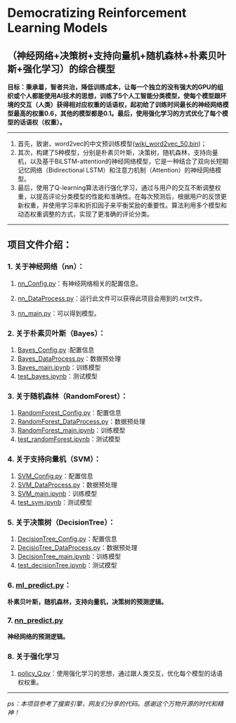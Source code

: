 # Democratizing Reinforcement Learning Models
## （神经网络+决策树+支持向量机+随机森林+朴素贝叶斯+强化学习）的综合模型
**目标：秉承着，智者共治，降低训练成本，让每一个独立的没有强大的GPU的组织或个人都能使用AI技术的思想，训练了5个人工智能分类模型，使每个模型跟环境的交互（人类）获得相对应权重的话语权，起初给了训练时间最长的神经网络模型最高的权重0.6，其他的模型都是0.1。最后，使用强化学习的方式优化了每个模型的话语权（权重）。**
***
1. 首先，致谢，word2vec的中文预训练模型([wiki_word2vec_50.bin](word2vec_data%2Fwiki_word2vec_50.bin))；
2. 其次，构建了5种模型，分别是朴素贝叶斯，决策树，随机森林，支持向量机，以及基于BiLSTM-attention的神经网络模型，它是一种结合了双向长短期记忆网络（Bidirectional LSTM）和注意力机制（Attention）的神经网络模型。
3. 最后，使用了Q-learning算法进行强化学习，通过与用户的交互不断调整权重，以提高评论分类模型的性能和准确性。在每次预测后，根据用户的反馈更新权重，并使用学习率和折扣因子来平衡奖励的重要性。算法利用多个模型和动态权重调整的方式，实现了更准确的评论分类。
***
## 项目文件介绍：
### 1. 关于神经网络（nn）：
1. [nn_Config.py](nn%2Fnn_Config.py)：有神经网络相关的配置信息。

2. [nn_DataProcess.py](nn%2Fnn_DataProcess.py)：运行此文件可以获得此项目会用到的.txt文件。

3. [nn_main.py](nn%2Fnn_main.py)：可以得到模型。

### 2. 关于朴素贝叶斯（Bayes）：
1. [Bayes_Config.py](Bayes%2FBayes_Config.py)   :配置信息
2. [Bayes_DataProcess.py](Bayes%2FBayes_DataProcess.py)：数据预处理
3. [Bayes_main.ipynb](Bayes%2FBayes_main.ipynb)：训练模型
4. [test_bayes.ipynb](Bayes%2Ftest_bayes.ipynb)：测试模型

### 3. 关于随机森林（RandomForest）：
1. [RandomForest_Config.py](RandomForest%2FRandomForest_Config.py)：配置信息
2. [RandomForest_DataProcess.py](RandomForest%2FRandomForest_DataProcess.py)：数据预处理
3. [RandomForest_main.ipynb](RandomForest%2FRandomForest_main.ipynb)：训练模型
4. [test_randomForest.ipynb](RandomForest%2Ftest_randomForest.ipynb)：测试模型

### 4. 关于支持向量机（SVM）：
1. [SVM_Config.py](SVM%2FSVM_Config.py)：配置信息
2. [SVM_DataProcess.py](SVM%2FSVM_DataProcess.py)：数据预处理
3. [SVM_main.ipynb](SVM%2FSVM_main.ipynb)：训练模型
4. [test_svm.ipynb](SVM%2Ftest_svm.ipynb)：测试模型

### 5. 关于决策树（DecisionTree）：
1. [DecisionTree_Config.py](DecisionTree%2FDecisionTree_Config.py)：配置信息
2. [DecisioTree_DataProcess.py](DecisionTree%2FDecisioTree_DataProcess.py)：数据预处理
3. [DecisionTree_main.ipynb](DecisionTree%2FDecisionTree_main.ipynb)：训练模型
4. [test_decisionTree.ipynb](DecisionTree%2Ftest_decisionTree.ipynb)：测试模型

### 6. [ml_predict.py](ml_predict.py)：
**朴素贝叶斯，随机森林，支持向量机，决策树的预测逻辑。**

### 7. [nn_predict.py](nn%2Fnn_predict.py)
**神经网络的预测逻辑。**

### 8. 关于强化学习
1. [policy_Q.py](nn%2Fpolicy_Q.py)：使用强化学习的思想，通过跟人类交互，优化每个模型的话语权权重。
***
*ps：本项目参考了搜索引擎，网友们分享的代码。感谢这个万物开源的时代和精神！*




